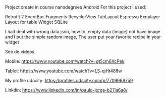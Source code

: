 Project create in course nanodegrees Android
For this project I used:

Retrofit 2
EventBus
Fragments
RecyclerView
TabLayout
Espresso
Exoplayer
Layout for table
Widget
SQLite

I had deal with wrong data json, how to, empty data (image)
not have image and I put the simple random image,
The user put your favorite recipe in your widget

See de videos:

Mobile:
https://www.youtube.com/watch?v=gt5cm6XcPek


Tablet:
https://www.youtube.com/watch?v=LS-qjHt486w


My profile udacity:
https://profiles.udacity.com/p/7709968759


Linkdin:
https://www.linkedin.com/in/paulo-jorge-b211a6a8/


